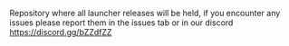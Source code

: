 Repository where all launcher releases will be held, if you encounter any issues please report them in the issues tab or in our discord https://discord.gg/bZZdfZZ

